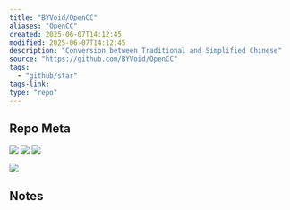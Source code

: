 ```yaml
---
title: "BYVoid/OpenCC"
aliases: "OpenCC"
created: 2025-06-07T14:12:45
modified: 2025-06-07T14:12:45
description: "Conversion between Traditional and Simplified Chinese"
source: "https://github.com/BYVoid/OpenCC"
tags:
  - "github/star"
tags-link:
type: "repo"
---
```

## Repo Meta

![](https://img.shields.io/github/stars/BYVoid/OpenCC?style=for-the-badge&label=stars) ![](https://img.shields.io/github/repo-size/BYVoid/OpenCC?style=for-the-badge&label=size) ![](https://img.shields.io/github/created-at/BYVoid/OpenCC?style=for-the-badge&label=since)

[![](https://github-readme-stats.vercel.app/api/pin/?username=BYVoid&repo=OpenCC&bg_color=00000000)](https://github.com/BYVoid/OpenCC)

## Notes

